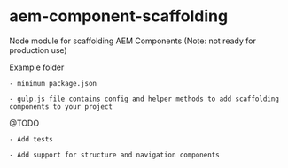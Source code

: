 # aem-component-scaffolding

Node module for scaffolding AEM Components (Note: not ready for production use)

Example folder

    - minimum package.json

    - gulp.js file contains config and helper methods to add scaffolding components to your project

@TODO

    - Add tests

    - Add support for structure and navigation components
